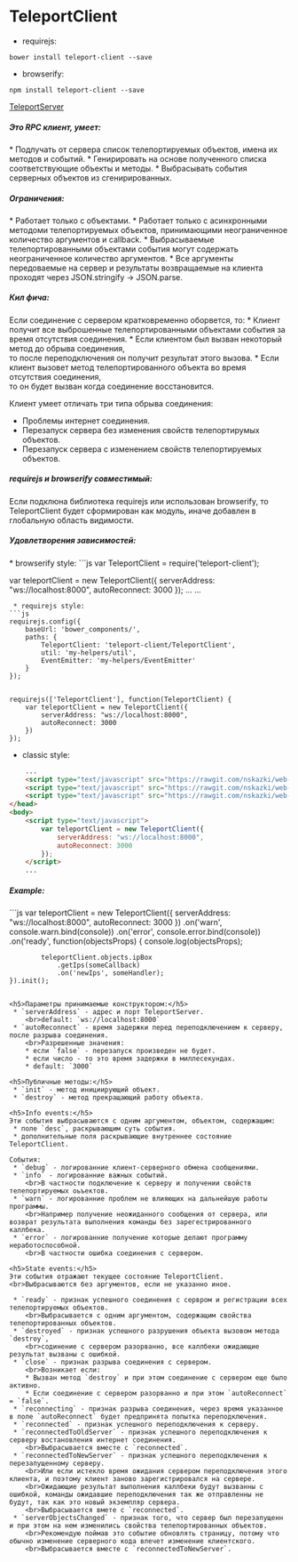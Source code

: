 TeleportClient
==============

 * requirejs:
```
bower install teleport-client --save
```

 * browserify:
```
npm install teleport-client --save
```

[TeleportServer](https://github.com/MyNodeComponents/TeleportServer)

<h5>Это RPC клиент, умеет:</h5>
 * Подлучать от сервера список телепортируемых объектов, имена их методов и событий.
 * Генирировать на основе полученного списка соответствующие объекты и методы.
 * Выбрасывать события серверных объектов из сгенирированных.

<h5>Ограничения:</h5>
 * Работает только с объектами.
 * Работает только с асинхронными методоми телепортируемых объектов, принимающими неограниченное количество аргументов и callback.
 * Выбрасываемые телепортированными объектами события могут содержать неограниченное количество аргументов.
 * Все аргументы передоваемые на сервер и результаты возвращаемые на клиента проходят через JSON.stringify -> JSON.parse.

<h5>Кил фича:</h5>
Если соединение с сервером кратковременно оборвется, то:
 * Клиент получит все выброшенные телепортированными объектами события за время отсутствия соединения.
 * Если клиентом был вызван некоторый метод до обрыва соединения, 
 	<br>то после переподключения он получит результат этого вызова.
 * Если клиент вызовет метод телепортированного объекта во время отсутствия соединения, 
 	<br>то он будет вызван когда соединение восстановится.

Клиент умеет отличать три типа обрыва соединения:
 * Проблемы интернет соединения.
 * Перезапуск сервера без изменения свойств телепортирумых объектов.
 * Перезапуск сервера с изменением свойств телепортируемых объектов.

<h5>requirejs и browserify совместимый:</h5>
Если подклюна библиотека requirejs или использован browserify, то TeleportClient будет сформирован как модуль,
иначе добавлен в глобальную область видимости.

<h5>Удовлетворения зависимостей:</h5>
 * browserify style:
```js
var TeleportClient = require('teleport-client');

var teleportClient = new TeleportClient({
		serverAddress: "ws://localhost:8000",
		autoReconnect: 3000
});
...
...
```
 * requirejs style:
```js
requirejs.config({
	baseUrl: 'bower_components/',
	paths: {
		TeleportClient: 'teleport-client/TeleportClient',
		util: 'my-helpers/util',
		EventEmitter: 'my-helpers/EventEmitter'
	}
});


requirejs(['TeleportClient'], function(TeleportClient) {
	var teleportClient = new TeleportClient({
		serverAddress: "ws://localhost:8000",
		autoReconnect: 3000
	})
});
```
 * classic style:
```html
	...
	<script type="text/javascript" src="https://rawgit.com/nskazki/web-Helpers/master/util.js"></script>
	<script type="text/javascript" src="https://rawgit.com/nskazki/web-Helpers/master/EventEmitter.js"></script>
	<script type="text/javascript" src="https://rawgit.com/nskazki/web-TeleportClient/master/TeleportClient.js"></script>
</head>
<body>
	<script type="text/javascript">
		var teleportClient = new TeleportClient({
			serverAddress: "ws://localhost:8000",
			autoReconnect: 3000
		});
	</script>
	...
```

<h5>Example:</h5>
```js
var teleportClient = new TeleportClient({
	serverAddress: "ws://localhost:8000",
	autoReconnect: 3000
})
	.on('warn', console.warn.bind(console))
	.on('error', console.error.bind(console))
	.on('ready', function(objectsProps) {
			console.log(objectsProps);

			teleportClient.objects.ipBox
				.getIps(someCallback)
				.on('newIps', someHandler);
	}).init();
```

<h5>Параметры принимаемые конструктором:</h5>
 * `serverAddress` - адрес и порт TeleportServer.
 	<br>default: `ws://localhost:8000`
 * `autoReconnect` - время задержки перед переподключением к серверу, после разрыва соединения.
 	<br>Разрешенные значения:
 	* если `false` - перезапуск произведен не будет.
 	* если число - то это время задержки в миллесекундах.
 	* default: `3000`

<h5>Публичные методы:</h5>
 * `init` - метод инициирующий объект.
 * `destroy` - метод прекращающий работу объекта.

<h5>Info events:</h5>
Эти события выбрасываются с одним аргументом, объектом, cодержащим:
 * поле `desc`, раскрывающим суть события. 
 * дополнительные поля раскрывающие внутреннее состояние TeleportClient.

События:
 * `debug` - логированние клиент-серверного обмена сообщениями.
 * `info` - логированние важных событий.
 	<br>В частности подключение к серверу и получении свойств телепортируемых оьъектов.
 * `warn` - логированние проблем не влияющих на дальнейшую работы программы. 
 	<br>Например получение неожиданного сообщения от сервера, или возврат результата выполнения команды без зарегестрированного каллбека.
 * `error` - логированние получение которые делают программу неработоспособной. 
 	<br>В частности ошибка соединения с сервером.

<h5>State events:</h5>
Эти события отражают текущее состояние TeleportClient.
<br>Выбрасываются без аргументов, если не указанно иное.

 * `ready` - признак успешного соединения с сервром и регистрации всех телепортируемых объектов.
 	<br>Выбрасывается с одним аргументом, содержащим свойства телепортированных объектов.
 * `destroyed` - признак успешного разрушения объекта вызовом метода `destroy`, 
 	<br>содинение с сервером разорванно, все каллбеки ожидающие результат вызваны с ошибкой.
 * `close` - признак разрыва соединения с сервером.
 	<br>Возникает если:
 	* Вызван метод `destroy` и при этом соединение с сервером еще было активно.
 	* Если соединение с сервером разорванно и при этом `autoReconnect` = `false`.
 * `reconnecting` - признак разрыва соединения, через время указанное в поле `autoReconnect` будет предпринята попытка переподключения.
 * `reconnected` - признак успешного переподключения к серверу.
 * `reconnectedToOldServer` - признак успешного переподключения к серверу востановления интернет соединения.
 	<br>Выбрасывается вместе с `reconnected`. 
 * `reconnectedToNewServer` - признак успешного переподключения к перезапущенному серверу. 
 	<br>Или если истекло время ожидания сервером переподключения этого клиента, и поэтому клиент заново зарегистрировался на сервере.
 	<br>Ожидающие результат выполнения каллбеки будут вызванны с ошибкой, команды ожидавшие переподключения так же отправленны не будут, так как это новый экземпляр сервера.
 	<br>Выбрасывается вмете с `reconnected`.
 * `serverObjectsChanged` - признак того, что сервер был перезапущенн и при этом на нем изменились свойства телепортированных объектов.
	<br>Рекомендую поймав это событие обновлять страницу, потому что обычно изменение серверного кода влечет изменение клиентского.
	<br>Выбрасывается вместе с `reconnectedToNewServer`.

